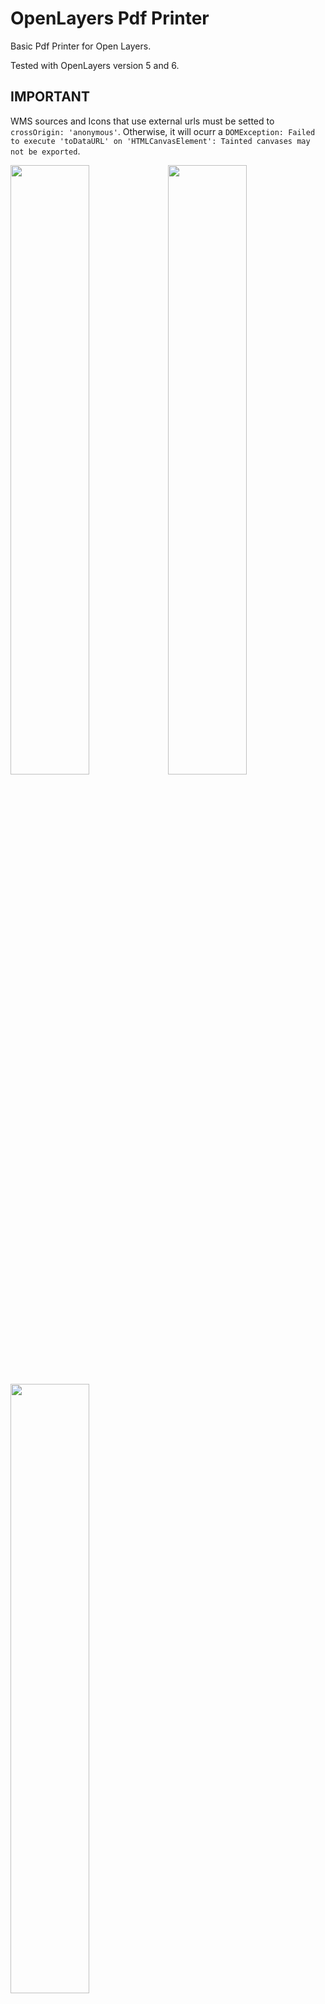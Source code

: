 # OpenLayers Pdf Printer

Basic Pdf Printer for Open Layers.

Tested with OpenLayers version 5 and 6.

## IMPORTANT

WMS sources and Icons that use external urls must be setted to `crossOrigin: 'anonymous'`. Otherwise, it will ocurr a `DOMException: Failed to execute 'toDataURL' on 'HTMLCanvasElement': Tainted canvases may not be exported`.

<img src="screenshots/example-1.jpg" style="width:50%; float:left;">
<img src="screenshots/example-2.jpg" style="width:50%; float:left;">
<img src="screenshots/example-3.jpg" style="width:50%;">

## Examples

-   [Basic usage](https://raw.githack.com/GastonZalba/ol-pdf-printer/v1.0.0/examples/basic.html)

## Usage

```js
// Default options
var opt_options = {
    language: 'en',
    i18n: {...}, // Custom translations. Default is according to selected language
    filename: 'Ol Pdf Printer',
    style: {
        paperMargin: 10,
        brcolor: '#000000',
        bkcolor: '#273f50',
        txcolor: '#ffffff'
    },
    extraInfo: {
        date: true,
        url: true,
        scale: true
    },
    mapElements: {
        description: true,
        attributions: true,
        scalebar: true,
        compass: './assets/images/compass.svg'
    },
    watermark: {
        title: 'Ol Pdf Printer',
        titleColor: '#d65959',
        subtitle: 'https://github.com/GastonZalba/ol-pdf-printer',
        subtitleColor: '#444444',
        logo: false
    },
    paperSizes: [
        { size: [594, 420], value: 'A2' },
        { size: [420, 297], value: 'A3' },
        { size: [297, 210], value: 'A4', selected: true },
        { size: [210, 148], value: 'A5' }
    ],
    dpi: [
        { value: 72 },
        { value: 96 },
        { value: 150, selected: true },
        { value: 200 },
        { value: 300 }
    ],
    scales: [10000, 5000, 1000, 500, 250, 100, 50, 25, 10],
    ctrlBtnClass: '',
    modal: {
        animateClass: 'fade',
        animateInClass: 'show',
        transition: 300,
        backdropTransition: 150,
        templates: {
            dialog: '<div class="modal-dialog modal-dialog-centered"></div>',
            headerClose: `<button type="button" class="btn-close" data-dismiss="modal" aria-label="Close"><span aria-hidden="true">×</span></button>`
        }
    }
}

var pdfPrinter = new PdfPrinter(opt_options);

map.addControl(pdfPrinter);
```

## Changelog

See [CHANGELOG](./CHANGELOG.md) for details of changes in each release.

## Install

### Browser

#### JS

Load `ol-pdf-printer.js` after [OpenLayers](https://www.npmjs.com/package/ol) and [jspdf](https://www.npmjs.com/package/jspdf). Ol Pdf Printer is available as `PdfPrinter`.

```HTML
<script src="https://unpkg.com/ol-pdf-printer@1.0.0"></script>
```

#### CSS

```HTML
<link rel="stylesheet" href="https://unpkg.com/ol-pdf-printer@1.0.0/dist/ol-pdf-printer.css" />
<link rel="stylesheet" href="https://unpkg.com/ol-pdf-printer@1.0.0/dist/bootstrap.min.css" /> <!-- Bootstrap bundle -->
```

### Parcel, Webpack, etc.

NPM package: [ol-pdf-printer](https://www.npmjs.com/package/ol-pdf-printer).
Install the package via `npm`

    npm install ol-pdf-printer --save-dev

#### JS

```js
import PdfPrinter from 'ol-pdf-printer';
```

#### CSS

```js
import 'ol-pdf-printer/dist/css/ol-pdf-printer.min.css';
import 'ol-pdf-printer/dist/css/bootstrap.min.css'; // Bootstrap bundle
```

##### TypeScript type definition

TypeScript types are shipped with the project in the dist directory and should be automatically used in a TypeScript project. Interfaces are provided for the Options.

## API

<!-- Generated by documentation.js. Update this documentation by updating the source code. -->

#### Table of Contents

-   [showPrintSettingsModal](#showprintsettingsmodal)
-   [hidePrintSettingsModal](#hideprintsettingsmodal)
-   [createPdf](#createpdf)
    -   [Parameters](#parameters)
-   [IPrintOptions](#iprintoptions)
    -   [format](#format)
    -   [orientation](#orientation)
    -   [resolution](#resolution)
    -   [scale](#scale)
    -   [description](#description)
    -   [compass](#compass)
    -   [attributions](#attributions)
    -   [scalebar](#scalebar)
-   [I18n](#i18n)
-   [IPaperSize](#ipapersize)
    -   [size](#size)
    -   [value](#value)
    -   [selected](#selected)
-   [IScale](#iscale)
-   [IDpi](#idpi)
    -   [value](#value-1)
    -   [selected](#selected-1)
-   [IStyle](#istyle)
    -   [paperMargin](#papermargin)
    -   [brcolor](#brcolor)
    -   [bkcolor](#bkcolor)
    -   [txcolor](#txcolor)
-   [IModal](#imodal)
    -   [animateClass](#animateclass)
    -   [animateInClass](#animateinclass)
    -   [transition](#transition)
    -   [backdropTransition](#backdroptransition)
    -   [templates](#templates)
-   [IWatermark](#iwatermark)
    -   [title](#title)
    -   [titleColor](#titlecolor)
    -   [subtitle](#subtitle)
    -   [subtitleColor](#subtitlecolor)
    -   [logo](#logo)
-   [IExtraInfo](#iextrainfo)
    -   [date](#date)
    -   [url](#url)
    -   [specs](#specs)
-   [IMapElements](#imapelements)
    -   [description](#description-1)
    -   [attributions](#attributions-1)
    -   [scalebar](#scalebar-1)
    -   [compass](#compass-1)
-   [Options](#options)
    -   [filename](#filename)
    -   [style](#style)
    -   [extraInfo](#extrainfo)
    -   [mapElements](#mapelements)
    -   [watermark](#watermark)
    -   [paperSizes](#papersizes)
    -   [dpi](#dpi)
    -   [scales](#scales)
    -   [ctrlBtnClass](#ctrlbtnclass)
    -   [modal](#modal)
    -   [language](#language)
    -   [i18n](#i18n-1)

### showPrintSettingsModal

Show the Settings Modal

Returns **void**

### hidePrintSettingsModal

Hide the Settings Modal

Returns **void**

### createPdf

Create PDF programatically without displaying the Settings Modal

#### Parameters

-   `options` **[IPrintOptions](#iprintoptions)**
-   `showLoading` **[boolean](https://developer.mozilla.org/docs/Web/JavaScript/Reference/Global_Objects/Boolean)**

Returns **void**

### IPrintOptions

**_\[interface]_**

#### format

Type: any

#### orientation

Type: (`"landscape"` | `"portrait"`)

#### resolution

Type: any

#### scale

Type: [IScale](#iscale)

#### description

Type: [string](https://developer.mozilla.org/docs/Web/JavaScript/Reference/Global_Objects/String)

#### compass

Type: [boolean](https://developer.mozilla.org/docs/Web/JavaScript/Reference/Global_Objects/Boolean)

#### attributions

Type: [boolean](https://developer.mozilla.org/docs/Web/JavaScript/Reference/Global_Objects/Boolean)

#### scalebar

Type: [boolean](https://developer.mozilla.org/docs/Web/JavaScript/Reference/Global_Objects/Boolean)

### I18n

**_\[interface]_** - Custom translations specified when creating an instance

### IPaperSize

**_\[interface]_**

#### size

Type: \[[number](https://developer.mozilla.org/docs/Web/JavaScript/Reference/Global_Objects/Number), [number](https://developer.mozilla.org/docs/Web/JavaScript/Reference/Global_Objects/Number)]

#### value

Type: [string](https://developer.mozilla.org/docs/Web/JavaScript/Reference/Global_Objects/String)

#### selected

Type: [boolean](https://developer.mozilla.org/docs/Web/JavaScript/Reference/Global_Objects/Boolean)

### IScale

**_\[type]_**

Type: [number](https://developer.mozilla.org/docs/Web/JavaScript/Reference/Global_Objects/Number)

### IDpi

**_\[interface]_**

#### value

Type: [number](https://developer.mozilla.org/docs/Web/JavaScript/Reference/Global_Objects/Number)

#### selected

Type: [boolean](https://developer.mozilla.org/docs/Web/JavaScript/Reference/Global_Objects/Boolean)

### IStyle

**_\[interface]_**

#### paperMargin

Type: [number](https://developer.mozilla.org/docs/Web/JavaScript/Reference/Global_Objects/Number)

#### brcolor

Type: [string](https://developer.mozilla.org/docs/Web/JavaScript/Reference/Global_Objects/String)

#### bkcolor

Type: [string](https://developer.mozilla.org/docs/Web/JavaScript/Reference/Global_Objects/String)

#### txcolor

Type: [string](https://developer.mozilla.org/docs/Web/JavaScript/Reference/Global_Objects/String)

### IModal

**_\[interface]_**

#### animateClass

Type: [string](https://developer.mozilla.org/docs/Web/JavaScript/Reference/Global_Objects/String)

#### animateInClass

Type: [string](https://developer.mozilla.org/docs/Web/JavaScript/Reference/Global_Objects/String)

#### transition

Type: [number](https://developer.mozilla.org/docs/Web/JavaScript/Reference/Global_Objects/Number)

#### backdropTransition

Type: [number](https://developer.mozilla.org/docs/Web/JavaScript/Reference/Global_Objects/Number)

#### templates

Type: {dialog: ([string](https://developer.mozilla.org/docs/Web/JavaScript/Reference/Global_Objects/String) | [HTMLElement](https://developer.mozilla.org/docs/Web/HTML/Element))?, headerClose: ([string](https://developer.mozilla.org/docs/Web/JavaScript/Reference/Global_Objects/String) | [HTMLElement](https://developer.mozilla.org/docs/Web/HTML/Element))?}

### IWatermark

**_\[interface]_**

#### title

Type: [string](https://developer.mozilla.org/docs/Web/JavaScript/Reference/Global_Objects/String)

#### titleColor

Type: [string](https://developer.mozilla.org/docs/Web/JavaScript/Reference/Global_Objects/String)

#### subtitle

Type: [string](https://developer.mozilla.org/docs/Web/JavaScript/Reference/Global_Objects/String)

#### subtitleColor

Type: [string](https://developer.mozilla.org/docs/Web/JavaScript/Reference/Global_Objects/String)

#### logo

Type: (`false` | [string](https://developer.mozilla.org/docs/Web/JavaScript/Reference/Global_Objects/String) | [HTMLImageElement](https://developer.mozilla.org/docs/Web/API/HTMLImageElement))

### IExtraInfo

**_\[interface]_** - Print information at the bottom of the PDF

#### date

Print Date

Type: [boolean](https://developer.mozilla.org/docs/Web/JavaScript/Reference/Global_Objects/Boolean)

#### url

Current site url

Type: [boolean](https://developer.mozilla.org/docs/Web/JavaScript/Reference/Global_Objects/Boolean)

#### specs

DPI, Format and Scale information

Type: [boolean](https://developer.mozilla.org/docs/Web/JavaScript/Reference/Global_Objects/Boolean)

### IMapElements

**_\[interface]_** - MapElements

#### description

Print description

Type: [boolean](https://developer.mozilla.org/docs/Web/JavaScript/Reference/Global_Objects/Boolean)

#### attributions

Layers attributions

Type: [boolean](https://developer.mozilla.org/docs/Web/JavaScript/Reference/Global_Objects/Boolean)

#### scalebar

Scalebar

Type: [boolean](https://developer.mozilla.org/docs/Web/JavaScript/Reference/Global_Objects/Boolean)

#### compass

Compass image. North must be pointing to the top

Type: (`false` | [string](https://developer.mozilla.org/docs/Web/JavaScript/Reference/Global_Objects/String) | [HTMLImageElement](https://developer.mozilla.org/docs/Web/API/HTMLImageElement))

### Options

**Extends ControlOptions**

**_\[interface]_** - Options specified when creating an instance

#### filename

Export filename

Type: [string](https://developer.mozilla.org/docs/Web/JavaScript/Reference/Global_Objects/String)

#### style

Some basic PDF style configuration

Type: [IStyle](#istyle)

#### extraInfo

Information to be inserted at the bottom of the PDF
False to disable

Type: (`false` | [IExtraInfo](#iextrainfo))

#### mapElements

Elements to be showed on the PDF and in the Settings Modal.
False to disable

Type: (`false` | [IMapElements](#imapelements))

#### watermark

Watermark to be inserted in the PDF.
False to disable

Type: (`false` | [IWatermark](#iwatermark))

#### paperSizes

Paper sizes options to be shown in the settings modal

Type: [Array](https://developer.mozilla.org/docs/Web/JavaScript/Reference/Global_Objects/Array)<[IPaperSize](#ipapersize)>

#### dpi

DPI resolutions options to be shown in the settings modal

Type: [Array](https://developer.mozilla.org/docs/Web/JavaScript/Reference/Global_Objects/Array)<[IDpi](#idpi)>

#### scales

Map scales options to be shown in the settings modal

Type: [Array](https://developer.mozilla.org/docs/Web/JavaScript/Reference/Global_Objects/Array)<[IScale](#iscale)>

#### ctrlBtnClass

ClassName to add to the Btn Control

Type: [string](https://developer.mozilla.org/docs/Web/JavaScript/Reference/Global_Objects/String)

#### modal

Modal configuration

Type: [IModal](#imodal)

#### language

Language support

Type: (`"es"` | `"en"`)

#### i18n

Add custom translations

Type: [I18n](#i18n)

## TODO

-   Interface comments
-   Legends support
-   Imperial units option for scalebar
-   Tests!
